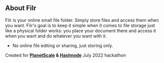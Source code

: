 
## About Filr

Filr is your online small file folder. Simply store files and access them when you want.
Filr's goal is to keep it simple when it comes to file storage just like a physical folder works: you place your document there and access it when you want and do whatever you want with it.
* No online file editing or sharing, just storing only.

<span>Created for <strong><a href="https://planetscale.com/?utm_source=hashnode&utm_medium=hackathon&utm_campaign=announcement_article" target="_blank">PlanetScale</a> & 
        <a href="https://hashnode.com/?source=planetscale_hackathon_announcement" target="_blank">Hashnode</a></strong> July 2022 hackathon</span>
